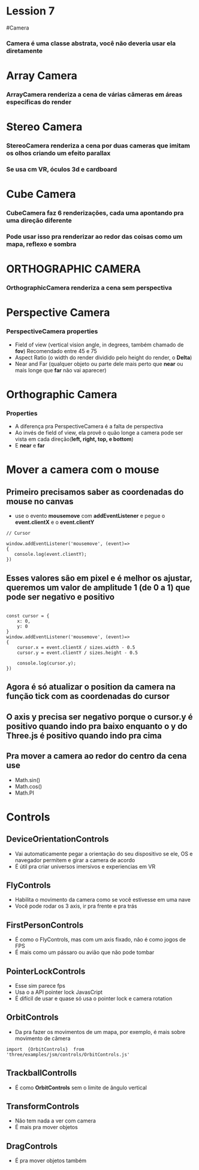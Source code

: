 # Lession 7

#Camera

### Camera é uma classe abstrata, você não deveria usar ela diretamente



# Array Camera

### ArrayCamera renderiza a cena de várias câmeras em áreas específicas do render



# Stereo Camera

### StereoCamera renderiza a cena por duas cameras que imitam os olhos criando um **efeito parallax**
### Se usa cm VR, óculos 3d e cardboard



# Cube Camera

### CubeCamera faz 6 renderizações, cada uma apontando pra uma direção diferente
### Pode usar isso pra renderizar ao redor das coisas como um mapa, reflexo e sombra



# ORTHOGRAPHIC CAMERA
### OrthographicCamera renderiza a cena sem perspectiva



# Perspective Camera
### PerspectiveCamera properties

 - Field of view (vertical vision angle, in degrees, também chamado de **fov**) Recomendado entre 45 e 75
 - Aspect Ratio (o width do render dividido pelo height do render, o **Delta**)
 - Near and Far (qualquer objeto ou parte dele mais perto que **near** ou mais longe que **far** não vai aparecer)
 
 # Orthographic Camera
 ### Properties
 
  - A diferença pra PerspectiveCamera é a falta de perspectiva
  - Ao invés de field of view, ela provê o quão longe a camera pode ser vista em cada direção(**left, right, top, e bottom**)
  - E **near** e **far**
  
  
  # Mover a camera com o mouse
  ## Primeiro precisamos saber as coordenadas do mouse no canvas
   - use o evento **mousemove** com **addEventListener** e pegue o **event.clientX** e o **event.clientY**

 ```
 // Cursor

window.addEventListener('mousemove', (event)=>
{
    console.log(event.clientY);
})
```
## Esses valores são em pixel e é melhor os ajustar, queremos um valor de amplitude 1 (**de 0 a 1**) que pode ser negativo e positivo
```

const cursor = {
    x: 0,
    y: 0
}
window.addEventListener('mousemove', (event)=>
{
    cursor.x = event.clientX / sizes.width - 0.5
    cursor.y = event.clientY / sizes.height - 0.5

    console.log(cursor.y);
})
```

## Agora é só atualizar o **position** da camera na função **tick** com as coordenadas do cursor
## O axis **y** precisa ser negativo porque o **cursor.y** é positivo quando indo pra baixo enquanto o **y** do Three.js é positivo quando indo pra cima
## Pra mover a camera ao redor do centro da cena use 
 - Math.sin()
 - Math.cos()
 - Math.PI
 
 
 
 
 # Controls
 ## DeviceOrientationControls
  - Vai automaticamente pegar a orientação do seu dispositivo se ele, OS e navegador permitem e girar a camera de acordo
  - É útil pra criar universos imersivos e experiencias em VR
  
  ## FlyControls
   - Habilita o movimento da camera como se você estivesse em uma nave
   - Você pode rodar os 3 axis, ir pra frente e pra trás
   
   
   ## FirstPersonControls
   - É como o FlyControls, mas com um axis fixado, não é como jogos de FPS
   - É mais como um pássaro ou avião que não pode tombar
   
   
   ## PointerLockControls
   - Esse sim parece fps
   - Usa o a API pointer lock JavasCript
   - É difícil de usar e quase só usa o pointer lock e camera rotation
   
   ## OrbitControls
   - Da pra fazer os movimentos de um mapa, por exemplo, é mais sobre movimento de câmera
   
   ```import  {OrbitControls}  from 'three/examples/jsm/controls/OrbitControls.js'```
   
   ## TrackballControlls
   - É como **OrbitControls** sem o limite de ângulo vertical

   ## TransformControls
   - Não tem nada a ver com camera
   - É mais pra mover objetos
   
   ## DragControls
   - É pra mover objetos também
   
   
